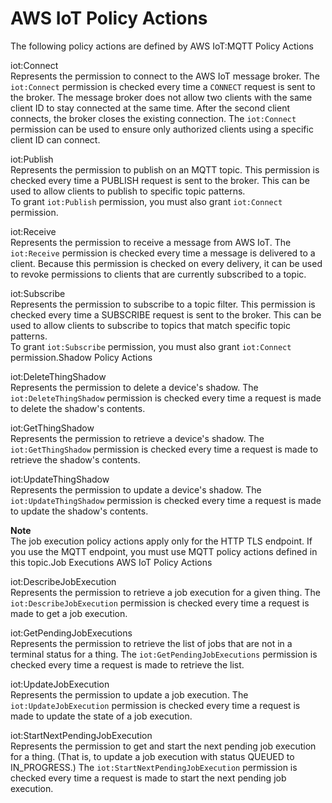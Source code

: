 # AWS IoT Policy Actions<a name="iot-policy-actions"></a>

The following policy actions are defined by AWS IoT:MQTT Policy Actions

iot:Connect  
Represents the permission to connect to the AWS IoT message broker\. The `iot:Connect` permission is checked every time a `CONNECT` request is sent to the broker\. The message broker does not allow two clients with the same client ID to stay connected at the same time\. After the second client connects, the broker closes the existing connection\. The `iot:Connect` permission can be used to ensure only authorized clients using a specific client ID can connect\.

iot:Publish  
Represents the permission to publish on an MQTT topic\. This permission is checked every time a PUBLISH request is sent to the broker\. This can be used to allow clients to publish to specific topic patterns\.  
To grant `iot:Publish` permission, you must also grant `iot:Connect` permission\.

iot:Receive  
Represents the permission to receive a message from AWS IoT\. The `iot:Receive` permission is checked every time a message is delivered to a client\. Because this permission is checked on every delivery, it can be used to revoke permissions to clients that are currently subscribed to a topic\.

iot:Subscribe  
Represents the permission to subscribe to a topic filter\. This permission is checked every time a SUBSCRIBE request is sent to the broker\. This can be used to allow clients to subscribe to topics that match specific topic patterns\.  
To grant `iot:Subscribe` permission, you must also grant `iot:Connect` permission\.Shadow Policy Actions

iot:DeleteThingShadow  
Represents the permission to delete a device's shadow\. The `iot:DeleteThingShadow` permission is checked every time a request is made to delete the shadow's contents\.

iot:GetThingShadow  
Represents the permission to retrieve a device's shadow\. The `iot:GetThingShadow` permission is checked every time a request is made to retrieve the shadow's contents\.

iot:UpdateThingShadow  
Represents the permission to update a device's shadow\. The `iot:UpdateThingShadow` permission is checked every time a request is made to update the shadow's contents\.

**Note**  
The job execution policy actions apply only for the HTTP TLS endpoint\. If you use the MQTT endpoint, you must use MQTT policy actions defined in this topic\.Job Executions AWS IoT Policy Actions

iot:DescribeJobExecution  
Represents the permission to retrieve a job execution for a given thing\. The `iot:DescribeJobExecution` permission is checked every time a request is made to get a job execution\.

iot:GetPendingJobExecutions  
Represents the permission to retrieve the list of jobs that are not in a terminal status for a thing\. The `iot:GetPendingJobExecutions` permission is checked every time a request is made to retrieve the list\. 

iot:UpdateJobExecution  
Represents the permission to update a job execution\. The `iot:UpdateJobExecution` permission is checked every time a request is made to update the state of a job execution\.

iot:StartNextPendingJobExecution  
Represents the permission to get and start the next pending job execution for a thing\. \(That is, to update a job execution with status QUEUED to IN\_PROGRESS\.\) The `iot:StartNextPendingJobExecution` permission is checked every time a request is made to start the next pending job execution\.